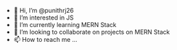- 👋 Hi, I’m @punithrj26
- 👀 I’m interested in JS
- 🌱 I’m currently learning MERN Stack
- 💞️ I’m looking to collaborate on projects on MERN Stack
- 📫 How to reach me ...

<!---
punithrj26/punithrj26 is a ✨ special ✨ repository because its `README.md` (this file) appears on your GitHub profile.
You can click the Preview link to take a look at your changes.
--->
